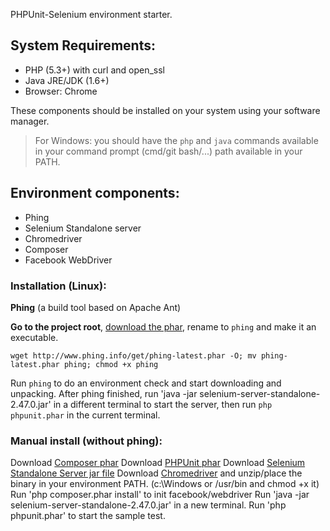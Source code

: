 PHPUnit-Selenium environment starter.

## System Requirements:

* PHP (5.3+) with curl and open_ssl
* Java JRE/JDK (1.6+)
* Browser: Chrome

These components should be installed on your system using your software manager.

> For Windows: you should have the `php` and `java` commands available in your command prompt (cmd/git bash/...) path available in your PATH.


## Environment components:

* Phing
* Selenium Standalone server
* Chromedriver
* Composer
* Facebook WebDriver


### Installation (Linux):

**Phing** (a build tool based on ​Apache Ant)

**Go to the project root**, [download the phar](http://www.phing.info/get/phing-latest.phar), rename to `phing` and make it an executable.

```
wget http://www.phing.info/get/phing-latest.phar -O; mv phing-latest.phar phing; chmod +x phing
```

Run `phing` to do an environment check and start downloading and unpacking.
After phing finished, run 'java -jar selenium-server-standalone-2.47.0.jar' in a different terminal to start the server, then run `php phpunit.phar` in the current terminal.


### Manual install (without phing):

Download [Composer phar](https://getcomposer.org/composer.phar)
Download [PHPUnit phar](https://phar.phpunit.de/phpunit.phar)
Download [Selenium Standalone Server jar file](http://selenium-release.storage.googleapis.com/2.47/selenium-server-standalone-2.47.0.jar)
Download [Chromedriver](http://chromedriver.storage.googleapis.com/index.html?path=2.18/) and unzip/place the binary in your environment PATH. (c:\Windows or /usr/bin and chmod +x it)
Run 'php composer.phar install' to init facebook/webdriver
Run 'java -jar selenium-server-standalone-2.47.0.jar' in a new terminal.
Run 'php phpunit.phar' to start the sample test.
